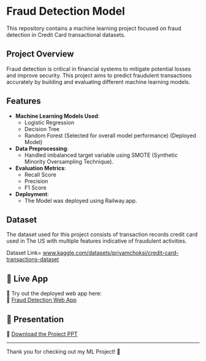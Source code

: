 # Fraud Detection Model

This repository contains a machine learning project focused on fraud detection in Credit Card transactional datasets.

## Project Overview
Fraud detection is critical in financial systems to mitigate potential losses and improve security. This project aims to predict fraudulent transactions accurately by building and evaluating different machine learning models.

## Features
- **Machine Learning Models Used**:
  - Logistic Regression
  - Decision Tree 
  - Random Forest (Selected for overall model performance) (Deployed Model)
- **Data Preprocessing**:
  - Handled imbalanced target variable using SMOTE (Synthetic Minority Oversampling Technique).
- **Evaluation Metrics**:
  - Recall Score
  - Precision
  - F1 Score
- **Deployment**:
  - The Model was deployed using Railway.app.

## Dataset
The dataset used for this project consists of transaction records credit card used in The US with multiple features indicative of fraudulent activities.


Dataset Link= www.kaggle.com/datasets/priyamchoksi/credit-card-transactions-dataset

## 🚀 Live App


🎯 Try out the deployed web app here:  
🔗 [Fraud Detection Web App](https://frauddetection-production-5e03.up.railway.app)


## 📂 Presentation


📂 [Download the Project PPT](./Fraud_Detection_Presentation.pptx)


---
Thank you for checking out my ML Project! 🚀



